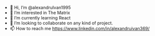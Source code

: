 - 👋 Hi, I’m @alexandruIvan1995
- 👀 I’m interested in The Matrix
- 🌱 I’m currently learning React
- 💞️ I’m looking to collaborate on any kind of project.
- 📫 How to reach me https://www.linkedin.com/in/alexandruivan369/

<!---
alexandruIvan1995/alexandruIvan1995 is a ✨ special ✨ repository because its `README.md` (this file) appears on your GitHub profile.
You can click the Preview link to take a look at your changes.
--->
